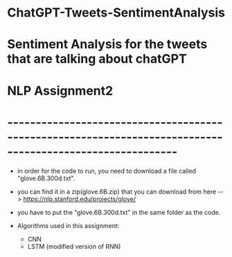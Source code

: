 # ChatGPT-Tweets-SentimentAnalysis
# Sentiment Analysis for the tweets that are talking about chatGPT
# NLP Assignment2
# ----------------------------------------------------------------------------------------------------------
- in order for the code to run, you need to download a file called "glove.6B.300d.txt".
- you can find it in a zip(glove.6B.zip) that you can download from here --> https://nlp.stanford.edu/projects/glove/ 
- you have to put the "glove.6B.300d.txt" in the same folder as the code.

- Algorithms used in this assignment:
  - CNN
  - LSTM (modified version of RNN)  
